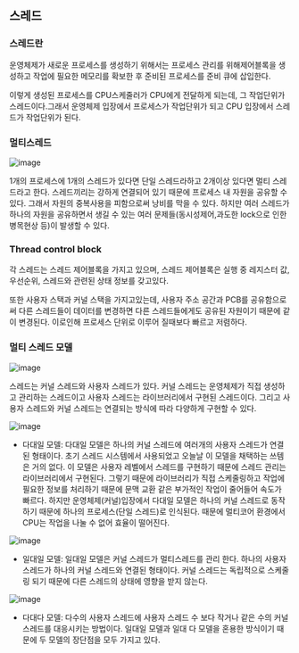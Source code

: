 ## 스레드

### **스레드란**

 운영체제가 새로운 프로세스를 생성하기 위해서는 프로세스 관리를 위해제어블록을 생성하고 작업에 필요한 메모리를 확보한 후 준비된 프로세스를 준비 큐에 삽입한다.

이렇게 생성된 프로세스를 CPU스케줄러가 CPU에게 전달하게 되는데, 그 작업단위가 스레드이다.그래서 운영체제 입장에서 프로세스가 작업단위가 되고 CPU 입장에서 스레드가 작업단위가 된다.

### **멀티스레드**

![image](https://user-images.githubusercontent.com/51963264/190116446-7a8e7ff1-b9cc-4704-a030-b2b307c87dec.png)


1개의 프로세스에 1개의 스레드가 있다면 단일 스레드라하고 2개이상 있다면 멀티 스레드라고 한다. 스레드끼리는 강하게 연결되어 있기 때문에 프로세스 내 자원을 공유할 수 있다. 그래서 자원의 중복사용을 피함으로써 낭비를 막을 수 있다. 하지만 여러 스레드가 하나의 자원을 공유하면서 생길 수 있는 여러 문제들(동시성제어,과도한 lock으로 인한 병목현상 등)이 발생할 수 있다.

### **Thread control block**

각 스레드는 스레드 제어블록을 가지고 있으며, 스레드 제어블록은 실행 중 레지스터 값, 우선순위, 스레드와 관련된 상태 정보를 갖고있다. 

또한 사용자 스택과 커널 스택을 가지고있는데, 사용자 주소 공간과 PCB를 공유함으로써 다른 스레드들이 데이터를 변경하면 다른 스레드들에게도 공유된 자원이기 때문에 같이 변경된다. 이로인해 프로세스 단위로 이루어 질때보다 빠르고 저렴하다.


### **멀티 스레드 모델**

![image](https://user-images.githubusercontent.com/51963264/190117787-a33e1ad9-024e-47d0-be57-2d02698aae22.png)


스레드는 커널 스레드와 사용자 스레드가 있다. 커널 스레드는 운영체제가 직접 생성하고 관리하는 스레드이고 사용자 스레드는 라이브러리에서 구현된 스레드이다. 그리고 사용자 스레드와 커널 스레드는 연결되는 방식에 따라 다양하게 구현할 수 있다.

![image](https://user-images.githubusercontent.com/51963264/190119252-d26f02db-793b-4785-9eaa-ee65780c2ca9.png)

- 다대일 모델: 다대일 모델은 하나의 커널 스레드에 여러개의 사용자 스레드가 연결된 형태이다. 초기 스레드 시스템에서 사용되었고 오늘날 이 모델을 채택하는 쓰템은 거의 없다. 이 모델은 사용자 레벨에서 스레드를 구현하기 때문에 스레드 관리는 라이브러리에서 구현된다. 그렇기 때문에 라이브러리가 직접 스케줄링하고 작업에 필요한 정보를 처리하기 때문에 문맥 교환 같은 부가적인 작업이 줄어들어 속도가 빠르다. 하지만 운영체제(커널)입장에서 다대일 모델은 하나의 커널 스레드로 동작하기 때문에 하나의 프로세스(단일 스레드)로 인식된다. 때문에 멀티코어 환경에서 CPU는 작업을 나눌 수 없어 효율이 떨어진다.

![image](https://user-images.githubusercontent.com/51963264/190119755-977841ff-17ac-4e99-98cb-c6b023b5b6d3.png)

- 일대일 모델: 일대일 모델은 커널 스레드가 멀티스레드를 관리 한다. 하나의 사용자 스레드가 하나의 커널 스레드와 연결된 형태이다. 커널 스레드는 독립적으로 스케줄링 되기 때문에 다른 스레드의 상태에 영향을 받지 않는다.

![image](https://user-images.githubusercontent.com/51963264/190119966-5ecb0acb-ed80-4fec-8914-23e754227cfe.png)

- 다대다 모델: 다수의 사용자 스레드에 사용자 스레드 수 보다 작거나 같은 수의 커널 스레드를 대응시키는 방법이다. 일대일 모델과 일대 다 모델을 혼용한 방식이기 때문에 두 모델의 장단점을 모두 가지고 있다.


